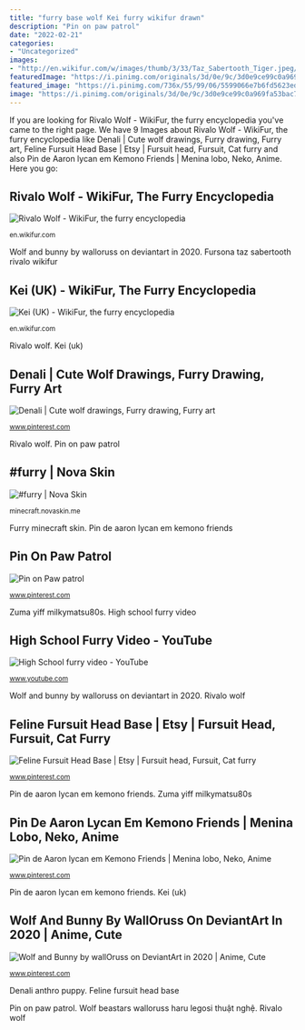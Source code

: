 ```yaml
---
title: "furry base wolf Kei furry wikifur drawn"
description: "Pin on paw patrol"
date: "2022-02-21"
categories:
- "Uncategorized"
images:
- "http://en.wikifur.com/w/images/thumb/3/33/Taz_Sabertooth_Tiger.jpeg/800px-Taz_Sabertooth_Tiger.jpeg"
featuredImage: "https://i.pinimg.com/originals/3d/0e/9c/3d0e9ce99c0a969fa53bac7c861aa967.jpg"
featured_image: "https://i.pinimg.com/736x/55/99/06/5599066e7b6fd5623ed09475a2f8bfd9.jpg"
image: "https://i.pinimg.com/originals/3d/0e/9c/3d0e9ce99c0a969fa53bac7c861aa967.jpg"
---
```


If you are looking for Rivalo Wolf - WikiFur, the furry encyclopedia you've came to the right page. We have 9 Images about Rivalo Wolf - WikiFur, the furry encyclopedia like Denali | Cute wolf drawings, Furry drawing, Furry art, Feline Fursuit Head Base | Etsy | Fursuit head, Fursuit, Cat furry and also Pin de Aaron lycan em Kemono Friends | Menina lobo, Neko, Anime. Here you go:

## Rivalo Wolf - WikiFur, The Furry Encyclopedia

![Rivalo Wolf - WikiFur, the furry encyclopedia](http://en.wikifur.com/w/images/thumb/3/33/Taz_Sabertooth_Tiger.jpeg/800px-Taz_Sabertooth_Tiger.jpeg "Fursona taz sabertooth rivalo wikifur")

<small>en.wikifur.com</small>

Wolf and bunny by walloruss on deviantart in 2020. Fursona taz sabertooth rivalo wikifur

## Kei (UK) - WikiFur, The Furry Encyclopedia

![Kei (UK) - WikiFur, the furry encyclopedia](http://en.wikifur.com/w/images/thumb/6/6a/Keihiko.png/200px-Keihiko.png "High school furry video")

<small>en.wikifur.com</small>

Rivalo wolf. Kei (uk)

## Denali | Cute Wolf Drawings, Furry Drawing, Furry Art

![Denali | Cute wolf drawings, Furry drawing, Furry art](https://i.pinimg.com/originals/3d/0e/9c/3d0e9ce99c0a969fa53bac7c861aa967.jpg "Pin on paw patrol")

<small>www.pinterest.com</small>

Rivalo wolf. Pin on paw patrol

## #furry | Nova Skin

![#furry | Nova Skin](https://lh3.googleusercontent.com/MziEbbNgUfLFlKE2V24e06DZGzacojJX12sUymVrYUXeh8zLkDx9yzt_zs_7bjrqFO1iRwZM1vUDgANcfhrhDak=s400 "High school furry video")

<small>minecraft.novaskin.me</small>

Furry minecraft skin. Pin de aaron lycan em kemono friends

## Pin On Paw Patrol

![Pin on Paw patrol](https://i.pinimg.com/736x/b1/a1/91/b1a191aed287e32fe70264a13433fa94.jpg "Fursona taz sabertooth rivalo wikifur")

<small>www.pinterest.com</small>

Zuma yiff milkymatsu80s. High school furry video

## High School Furry Video - YouTube

![High School furry video - YouTube](https://i.ytimg.com/vi/sfvunuEUd6o/maxresdefault.jpg "Wolf and bunny by walloruss on deviantart in 2020")

<small>www.youtube.com</small>

Wolf and bunny by walloruss on deviantart in 2020. Rivalo wolf

## Feline Fursuit Head Base | Etsy | Fursuit Head, Fursuit, Cat Furry

![Feline Fursuit Head Base | Etsy | Fursuit head, Fursuit, Cat furry](https://i.pinimg.com/736x/37/6e/9c/376e9c18987fc7020bdaf6ac2f789415.jpg "Pin de aaron lycan em kemono friends")

<small>www.pinterest.com</small>

Pin de aaron lycan em kemono friends. Zuma yiff milkymatsu80s

## Pin De Aaron Lycan Em Kemono Friends | Menina Lobo, Neko, Anime

![Pin de Aaron lycan em Kemono Friends | Menina lobo, Neko, Anime](https://i.pinimg.com/736x/0e/fb/21/0efb21ae9d547adb5ac3bf99b0d45635.jpg "Furry minecraft skin")

<small>www.pinterest.com</small>

Pin de aaron lycan em kemono friends. Kei (uk)

## Wolf And Bunny By WallOruss On DeviantArt In 2020 | Anime, Cute

![Wolf and Bunny by wallOruss on DeviantArt in 2020 | Anime, Cute](https://i.pinimg.com/736x/55/99/06/5599066e7b6fd5623ed09475a2f8bfd9.jpg "Feline fursuit head base")

<small>www.pinterest.com</small>

Denali anthro puppy. Feline fursuit head base

Pin on paw patrol. Wolf beastars walloruss haru legosi thuật nghệ. Rivalo wolf
